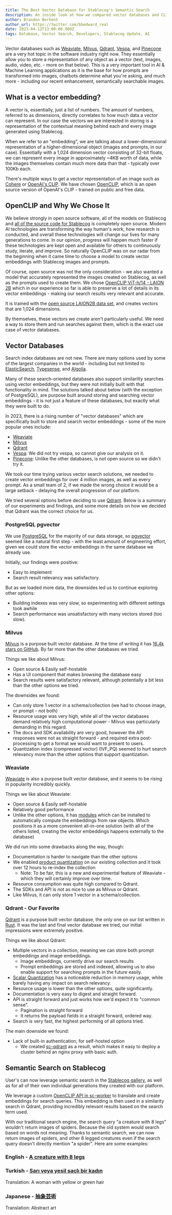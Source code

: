 ```yaml
---
title: The Best Vector Database for Stablecog's Semantic Search
description: An inside look at how we compared vector databases and CLIP models. As well as details about how we implemented semantic, image based search on Stablecog.
author: Brandon Berhent
author_url: https://twitter.com/bbedward_real
date: 2023-04-12T13:00:00.000Z
tags: Database, Vector Search, Developers, Stablecog Update, AI
---
```


<script>
  import DocImage from '$components/docs/DocImage.svelte'
</script>

Vector databases such as [Weaviate](https://weaviate.io/), [Milvus](https://milvus.io/), [Qdrant](https://qdrant.tech/), [Vespa](https://vespa.ai/), and [Pinecone](https://www.pinecone.io/) are a very hot topic in the software industry right now. They essentially allow you to store a representation of any object as a vector (text, images, audio, video, etc. - more on that below). This is a very important tool in AI & Machine Learning applications as it is the base for how prompts are transformed into images, chatbots determine what you're asking, and much more - including our recent enhancement, semantically searchable images.

## What is a vector embedding?

<DocImage src="https://ba.stablecog.com/blog/vector-embedding.jpg" width="2400" height="1260" alt="Vector" />

A vector is, essentially, just a list of numbers. The amount of numbers, referred to as dimensions, directly correlates to how much data a vector can represent. In our case the vectors we are interested in storing is a representation of the contextual meaning behind each and every image generated using Stablecog.

When we refer to an "embedding", we are talking about a lower-dimensional representation of a higher-dimensional object (images and prompts, in our case). Essentially with a 1,024 dimension vector consisting of 32-bit floats, we can represent every image in approximately ~4KB worth of data, while the images themselves contain much more data than that - typically over 100Kb each.

There's multiple ways to get a vector representation of an image such as [Cohere](https://cohere.ai/) or [OpenAI's CLIP](https://openai.com/research/clip). We have chosen [OpenCLIP](https://github.com/mlfoundations/open_clip), which is an open source version of OpenAI's CLIP - trained on public and free data.

## OpenCLIP and Why We Chose It

<DocImage src="https://ba.stablecog.com/blog/open_clip_github_repo.jpg" href="https://github.com/mlfoundations/open_clip" width="2560" height="2178" alt="OpenCLIP" />

We believe strongly in open source software, all of the models on Stablecog and [all of the source code for Stablecog](https://github.com/stablecog) is completely open source. Modern AI technologies are transforming the way human's work, how research is conducted, and overall these technologies will change our lives for many generations to come. In our opinion, progress will happen much faster if these technologies are kept open and available for others to continuously study, iterate, and improve. So naturally OpenCLIP was on our radar from the beginning when it came time to choose a model to create vector embeddings with Stablecog images and prompts.

Of course, open source was not the only consideration - we also wanted a model that accurately represented the images created on Stablecog, as well as the prompts used to create them. We chose [OpenCLIP ViT-h/14 - LAION 2B](https://huggingface.co/laion/CLIP-ViT-H-14-laion2B-s32B-b79K) which in our experience so far is able to preserve a lot of details in its vector embeddings - making our search results very relevant and accurate.

It is trained with the [open source LAION2B data set](https://huggingface.co/datasets/laion/laion2B-en), and creates vectors that are 1,024 dimensions.

By themselves, these vectors we create aren't particularly useful. We need a way to store them and run searches against them, which is the exact use case of vector databases.

## Vector Databases

<DocImage src="https://ba.stablecog.com/blog/vector-dbs.jpg" width="2400" height="1260" alt="Vector Databases" />

Search index databases are not new. There are many options used by some of the largest companies in the world - including but not limited to [ElasticSearch](https://www.elastic.co/), [Typesense](https://typesense.org/), and [Algolia](https://www.algolia.com/).

Many of these search-oriented databases also support similarilty searches using vector embeddings, but they were not initially built with that functionality in mind. The solutions talked about below (with the exception of PostgreSQL), are purpose built around storing and searching vector embeddings - it is not just a feature of these databases, but exactly what they were built to do.

In 2023, there is a rising number of "vector databases" which are specifically built to store and search vector embeddings - some of the more popular ones include:

- [Weaviate](https://weaviate.io/)
- [Milvus](https://milvus.io/)
- [Qdrant](https://qdrant.tech/)
- [Vespa](https://vespa.ai/): We did not try vespa, so cannot give our analysis on it.
- [Pinecone](https://www.pinecone.io/): Unlike the other databases, is not open source so we didn't try it.

We took our time trying various vector search solutions, we needed to create vector embeddings for over 4 million images, as well as every prompt. As a small team of 2, if we made the wrong choice it would be a large setback - delaying the overall progression of our platform.

We tried several options before deciding to use [Qdrant](https://qdrant.tech/). Below is a summary of our experiments and findings, and some more details on how we decided that Qdrant was the correct choice for us.

### PostgreSQL pgvector

We use [PostgreSQL](https://www.postgresql.org/) for the majority of our data storage, so [pgvector](https://github.com/pgvector/pgvector) seemed like a natural first step - with the least amount of engineering effort, given we could store the vector embeddings in the same database we already use.

Initially, our findings were positive:

- Easy to implement
- Search result relevancy was satisfactory.

But as we loaded more data, the downsides led us to continue exploring other options:

- Building indexes was very slow, so experimenting with different settings took awhile
- Search performance was unsatisfactory with many vectors stored (too slow).

### Milvus

[Milvus](https://milvus.io/) is a purpose built vector database. At the time of writing it has [16.4k stars on GitHub](https://github.com/milvus-io/milvus). By far more than the other databases we tried.

Things we like about Milvus:

- Open source & Easily self-hostable
- Has a UI component that makes browsing the database easy
- Search results were satisfactory relevant, although potentially a bit less than the other options we tried.

The downsides we found:

- Can only store 1 vector in a schema/collection (we had to choose image, or prompt - not both)
- Resource usage was very high, while all of the vector databases demand relatively high computational power - Milvus was particularly demanding in this regard.
- The docs and SDK availability are very good, however the API responses were not as straight forward - and required extra post-processing to get a format we would want to present to users.
- Quantization index (compressed vector) (IVF_PQ) seemed to hurt search relevancy more than the other options that support quantization.

### Weaviate

[Weaviate](https://weaviate.io/) is also a purpose built vector database, and it seems to be rising in popularity incredibly quickly.

Things we like about Weaviate:

- Open source & Easily self-hostable
- Relatively good performance
- Unlike the other options, it has [modules](https://weaviate.io/developers/weaviate/modules/retriever-vectorizer-modules) which can be installed to automatically compute the embeddings from raw objects. Which positions it as a more convenient all-in-one solution (with all of the others listed, creating the vector embeddings happens externally to the database)

We did run into some drawbacks along the way, though:

- Documentation is harder to navigate than the other options
- We enabled [product quantization](https://weaviate.io/developers/weaviate/concepts/vector-index#hnsw-with-product-quantizationpq) on our existing collection and it took over 12 hours to re-index the collection
  - Note: To be fair, this is a new and experimental feature of Weaviate - which they will certainly improve over time.
- Resource consumption was quite high compared to Qdrant.
- The SDKs and API is not as nice to use as Milvus or Qdrant.
- Like Milvus, it can only store 1 vector in a schema/collection.

### Qdrant - Our Favorite

[Qdrant](https://qdrant.tech/) is a purpose built vector database, the only one on our list written in [Rust](https://www.rust-lang.org/). It was the last and final vector database we tried, our initial impressions were extremely positive.

Things we like about Qdrant:

- Multiple vectors in a collection, meaning we can store both prompt embeddings and image embeddings.
  - Image embeddings, currently drive our search results
  - Prompt embeddings are stored and indexed, allowing us to also enable support for searching prompts in the future easily.
- [Scalar Quantization](https://qdrant.tech/documentation/quantization/) has a noticeable reduction in memory usage, while barely having any impact on search relevancy.
- Resource usage is lower than the other options, quite significantly.
- Documentation is very easy to digest and straight forward.
- API is straight forward and just works how we'd expect it to "common sense".
  - Pagination is straight forward
  - It returns the payload fields in a straight forward, ordered way.
- Search is very fast, the highest performing of all options tried.

The main downside we found:

- Lack of built-in authentication, for self-hosted option
  - We created [sc-qdrant](https://github.com/stablecog/sc-qdrant) as a result, which makes it easy to deploy a cluster behind an nginx proxy with basic auth.

## Semantic Search on Stablecog

User's can now leverage semantic search in the [Stablecog gallery](https://stablecog.com/gallery), as well as for all of their own individual generations they created with our platform.

We leverage a custom [OpenCLIP API in sc-worker](https://github.com/stablecog/sc-worker/tree/master/clipapi) to translate and create embeddings for search queries. This embedding is then used in a similarity search in Qdrant, providing incredibly relevant results based on the search term used.

With our traditional search engine, the search query "a creature with 8 legs" wouldn't return images of spiders. Because the old system would search based on words not meaning. Thanks to semantic search, we can now return images of spiders, and other 8 legged creatures even if the search query doesn't directly mention "a spider". Here are some examples:

### English - [A creature with 8 legs](https://stablecog.com/gallery?q=A+creature+with+8+legs)

<DocImage src="https://ba.stablecog.com/blog/stablecog-gallery-search-a-creature-with-8-legs.jpg" width="2560" height="1800" href="https://stablecog.com/gallery?q=A+creature+with+8+legs" alt="Stablecog Gallery Search: A creature with 8 legs" />

### Turkish - [Sarı veya yeşil saçlı bir kadın](https://stablecog.com/gallery?q=Sarı+veya+yeşil+saçlı+bir+kadın)

Translation: A woman with yellow or green hair

<DocImage src="https://ba.stablecog.com/blog/stablecog-gallery-search-a-woman-with-yellow-or-green-hair.jpg" width="2560" height="1800" href="https://stablecog.com/gallery?q=Sarı+veya+yeşil+saçlı+bir+kadın" alt="Stablecog Gallery Search: A woman with yellow or green hair" />

### Japanese - [抽象芸術](https://stablecog.com/gallery?q=抽象芸術)

Translation: Abstract art

<DocImage src="https://ba.stablecog.com/blog/stablecog-gallery-search-abstract-art.jpg" width="2560" height="1800" href="https://stablecog.com/gallery?q=抽象芸術" alt="Stablecog Gallery Search: Abstract art" />
